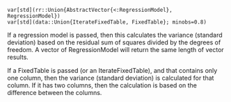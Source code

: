 ```
var[std](rr::Union{AbstractVector{<:RegressionModel}, RegressionModel})
var[std](data::Union{IterateFixedTable, FixedTable}; minobs=0.8)
```

If a regression model is passed, then this calculates the variance (standard deviation) based on the residual sum of squares divided by the degrees of freedom. A vector of RegressionModel will return the same length of vector results.

If a FixedTable is passed (or an IterateFixedTable), and that contains only one column, then the variance (standard deviation) is calculated for that column. If it has two columns, then the calculation is based on the difference between the columns.
